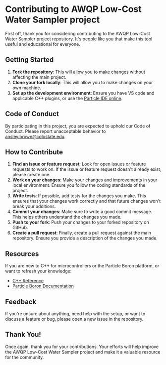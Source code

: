 # Contributing to AWQP Low-Cost Water Sampler project

First off, thank you for considering contributing to the AWQP Low-Cost Water Sampler project repository. It's people like you that make this tool useful and educational for everyone. 

## Getting Started

1. **Fork the repository**: This will allow you to make changes without affecting the main project.
2. **Clone your fork locally**: This will allow you to make changes on your own machine.
3. **Set up the development environment**: Ensure you have VS code and applicable C++ plugins, or use the [Particle IDE online](https://build.particle.io/).

## Code of Conduct

By participating in this project, you are expected to uphold our Code of Conduct. Please report unacceptable behavior to [ansley.brown@colostate.edu](mailto:ansley.brown@colostate.edu).

## How to Contribute

1. **Find an issue or feature request**: Look for open issues or feature requests to work on. If the issue or feature request doesn't already exist, please create one.
2. **Work on your changes**: Make your changes and improvements in your local environment. Ensure you follow the coding standards of the project.
3. **Write tests**: If possible, add tests for the changes you make. This ensures that your changes work correctly and that future changes won't break your additions.
4. **Commit your changes**: Make sure to write a good commit message. This helps others understand the changes you made.
5. **Push to your fork**: Push your changes to your forked repository on GitHub.
6. **Create a pull request**: Finally, create a pull request against the main repository. Ensure you provide a description of the changes you made.

## Resources

If you are new to C++ for microcontrollers or the Particle Boron platform, or want to refresh your knowledge:

- [C++ Reference](https://en.cppreference.com/)
- [Particle Boron Documentation](https://docs.particle.io/boron/)

## Feedback

If you're unsure about anything, need help with the setup, or want to discuss a feature or bug, please open a new issue in the repository.

## Thank You!

Once again, thank you for your contributions. Your efforts will help improve the AWQP Low-Cost Water Sampler project and make it a valuable resource for the community.
